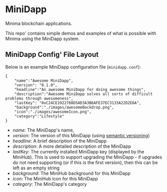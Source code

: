 # MiniDapp

Minima blockchain applications.

This repo' contains simple demos and examples of what is possible with Minima using the MiniDapp system.

## MiniDapp Config' File Layout

Below is an example MiniDapp configuration file (`minidapp.conf`):

```
{
	"name":"Awesome MiniDapp",
	"version": "0.1.0",
	"headline":"An awesome MiniDapp for doing awesome things",
	"description":"Awesome MiniDapp solves all sorts of difficult problems through awesomeness",  
	"lastKey": "0xC24CE1922768D5AD3A3B6AFE37EC3133A22D2E6A",
	"background":"./images/awesomeBackdrop.png",
	"icon":"./images/awesomeIcon.png",
	"category":"Lifestyle"
}
```

+ _name_: The MiniDapp's name,
+ _version_: The version of this MiniDapp (using [semantic versioning](https://semver.org/))
+ _headline_: A brief description of the MiniDapp
+ _description_: A more detailed description of the MiniDapp
+ _lastKey_: The currently installed MiniDapp key (displayed by the MiniHub). This is used to support upgrading the MiniDapp - if upgrades do not need supporting (or if this is the first version), then this can be left as an empty string
+ _background_: The MiniHub background for this MiniDapp
+ _icon_: The MiniHub icon for this MiniDapp
+ _category_: The MiniDapp's category
